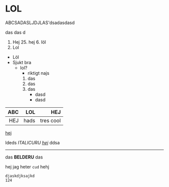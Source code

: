 # LOL

ABCSADASLJDJLAS'dsadasdasd


das
das
d

1. Hej
	25. hej
	6. löl
2. Lol

- Löl
- Sjukt bra
	- lol?
		- riktigt najs
		1. das
		2. das
		3. das
			- dasd
			- dasd

ABC  | LOL   | HEJ
---: | ----: | ---: 
HEJ  | hads  | tres cool

[hej](http://lol.com)


ldeds *ITALICURU [hej](das)* ddsa

---

das **BELDERU** das

hej jag heter `cud` hehj

```lollang  
djaskdjksajkd
124
```
